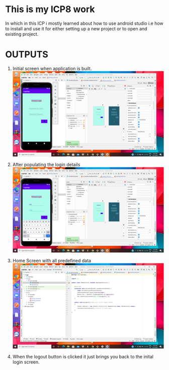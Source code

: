 # This is my ICP8 work

In which in this ICP i mostly learned about how to use android studio i.e how to install and use it for either setting up a new project or to open and existing project.

# OUTPUTS

1. Initial screen when application is built.
   ![Output 1](./Documentation/Images/Initial.png)

2. After populating the login details
   ![Output 2](./Documentation/Images/Login.png)

3. Home Screen with all predefined data
   ![Output 5](./Documentation/Images/Home.png)

4. When the logout button is clicked it just brings you back to the inital login screen.
